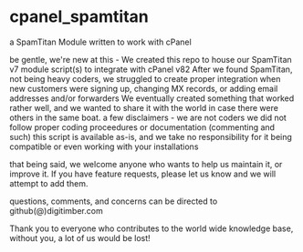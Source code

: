 # cpanel_spamtitan
a SpamTitan Module written to work with cPanel

be gentle, we're new at this - 
We created this repo to house our SpamTitan v7 module script(s) to integrate with cPanel v82
After we found SpamTitan, not being heavy coders, we struggled to create proper integration when new customers were signing up, changing MX records, or adding email addresses and/or forwarders
We eventually created something that worked rather well, and we wanted to share it with the world in case there were others in the same boat. 
a few disclaimers - 
  we are not coders
  we did not follow proper coding proceedures or documentation (commenting and such)
  this script is available as-is, and we take no responsibility for it being compatible or even working with your installations

that being said, we welcome anyone who wants to help us maintain it, or improve it. If you have feature requests, please let us know and we will attempt to add them.

questions, comments, and concerns can be directed to github(@)digitimber.com

Thank you to everyone who contributes to the world wide knowledge base, without you, a lot of us would be lost!
